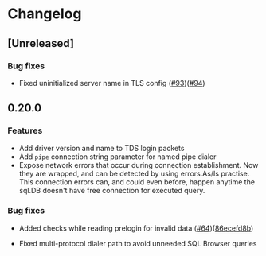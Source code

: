 # Changelog

## [Unreleased]

### Bug fixes

* Fixed uninitialized server name in TLS config ([#93](https://github.com/microsoft/go-mssqldb/issues/93))([#94](https://github.com/microsoft/go-mssqldb/pull/94))

## 0.20.0

### Features

* Add driver version and name to TDS login packets
* Add `pipe` connection string parameter for named pipe dialer
* Expose network errors that occur during connection establishment. Now they are
wrapped, and can be detected by using errors.As/Is practise. This connection
errors can, and could even before, happen anytime the sql.DB doesn't have free
connection for executed query.

### Bug fixes

* Added checks while reading prelogin for invalid data ([#64](https://github.com/microsoft/go-mssqldb/issues/64))([86ecefd8b](https://github.com/microsoft/go-mssqldb/commit/86ecefd8b57683aeb5ad9328066ee73fbccd62f5))

* Fixed multi-protocol dialer path to avoid unneeded SQL Browser queries
